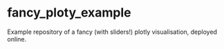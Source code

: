 # fancy_ploty_example
Example repository of a fancy (with sliders!) plotly visualisation, deployed online.
